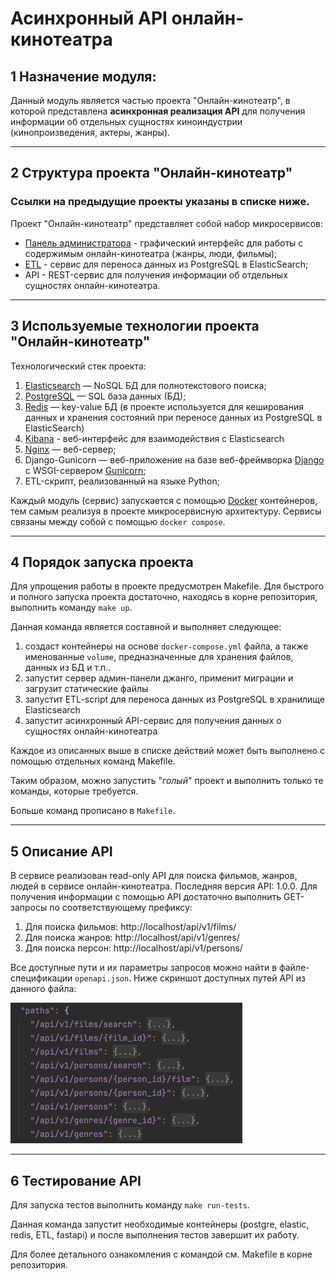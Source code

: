 # Асинхронный API онлайн-кинотеатра

## 1 Назначение модуля:

Данный модуль является частью проекта "Онлайн-кинотеатр", в которой представлена **асинхронная реализация API** для получения информации об отдельных сущностях киноиндустрии (кинопроизведения, актеры, жанры).

---

## 2 Структура проекта "Онлайн-кинотеатр"

### Ссылки на предыдущие проекты указаны в списке ниже.
Проект "Онлайн-кинотеатр" представляет собой набор микросервисов: 

- [Панель администратора](https://github.com/montekrist0/new_admin_panel_sprint_2) - графический интерфейс для работы 
с содержимым онлайн-кинотеатра (жанры, люди, фильмы);
- [ETL](https://github.com/montekrist0/new_admin_panel_sprint_3) - сервис для переноса данных из PostgreSQL в ElasticSearch;
- API - REST-сервис для получения информации об отдельных сущностях онлайн-кинотеатра.

---

## 3 Используемые технологии проекта "Онлайн-кинотеатр"

Технологический стек проекта:

1. [Elasticsearch](https://www.elastic.co) — NoSQL БД для полнотекстового поиска;
2. [PostgreSQL](https://www.postgresql.org/) — SQL база данных (БД);
3. [Redis](https://redis.io) — key-value БД (в проекте используется для кеширования данных и хранения состояний при переносе данных из PostgreSQL в ElasticSearch)
4. [Kibana](https://www.elastic.co/kibana/) - веб-интерфейс для взаимодействия с Elasticsearch
5. [Nginx](https://www.nginx.com/) — веб-сервер;
6. Django-Gunicorn — веб-приложение на базе веб-фреймворка
   [Django](https://docs.djangoproject.com/en/4.1/releases/3.2/) с
   WSGI-сервером [Gunicorn](https://gunicorn.org/);
7. ETL-скрипт, реализованный на языке Python;

Каждый модуль (сервис) запускается с помощью [Docker](https://www.docker.com/) контейнеров, тем самым реализуя в проекте микросервисную архитектуру.
Сервисы связаны между собой с помощью `docker compose`.

---

## 4 Порядок запуска проекта

Для упрощения работы в проекте предусмотрен Makefile.
Для быстрого и полного запуска проекта достаточно, находясь в корне репозитория,
выполнить команду `make up`.

Данная команда является составной и выполняет следующее:

1. создаст контейнеры на основе `docker-compose.yml` файла,
   а также именованные `volume`, предназначенные для хранения файлов, данных из БД и т.п..
2. запустит сервер админ-панели джанго, применит миграции и загрузит статические файлы 
3. запустит ETL-script для переноса данных из PostgreSQL в хранилище Elasticsearch
4. запустит асинхронный API-сервис для получения данных о сущностях онлайн-кинотеатра

Каждое из описанных выше в списке действий может быть выполнено с помощью
отдельных команд Makefile.

Таким образом, можно запустить "_голый_" проект и выполнить только те команды,
которые требуется.

Больше команд прописано в `Makefile`.
___
## 5 Описание API

В сервисе реализован read-only API для поиска фильмов, жанров, людей в сервисе онлайн-кинотеатра.
Последняя версия API: 1.0.0.
Для получения информации с помощью API достаточно выполнить GET-запросы по соответствующему префиксу:

1. Для поиска фильмов: http://localhost/api/v1/films/
2. Для поиска жанров: http://localhost/api/v1/genres/
3. Для поиска персон: http://localhost/api/v1/persons/

Все доступные пути и их параметры запросов можно найти в файле-спецификации `openapi.json`. 
Ниже скриншот доступных путей API из данного файла:

![img.png](doc_images/api_paths.png)


___

## 6 Тестирование API

Для запуска тестов выполнить команду `make run-tests`. 

Данная команда запустит необходимые контейнеры (postgre, elastic, redis, ETL, fastapi) 
и после выполнения тестов завершит их работу.

Для более детального ознакомления с командой см. Makefile в корне репозитория.
